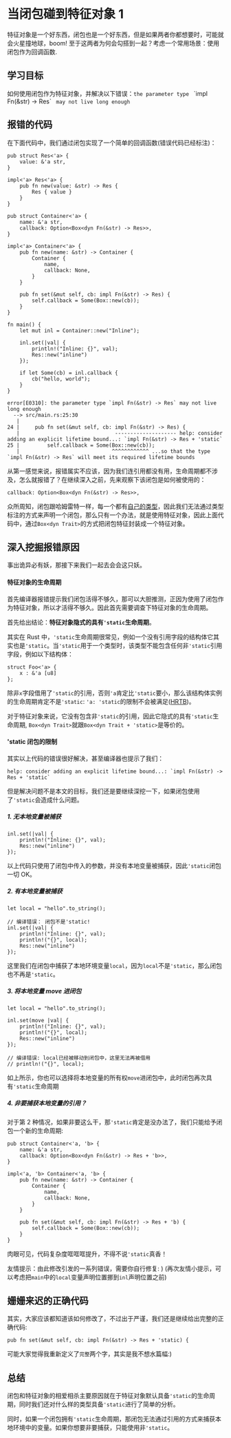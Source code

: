 # 当闭包碰到特征对象 1

特征对象是一个好东西，闭包也是一个好东西，但是如果两者你都想要时，可能就会火星撞地球，boom! 至于这两者为何会勾搭到一起？考虑一个常用场景：使用闭包作为回调函数.

## 学习目标

如何使用闭包作为特征对象，并解决以下错误：`the parameter type ` \`impl Fn(&str) -> Res\` ` may not live long enough`

## 报错的代码

在下面代码中，我们通过闭包实现了一个简单的回调函数(错误代码已经标注)：

```rust,ignore,mdbook-runnable
pub struct Res<'a> {
    value: &'a str,
}

impl<'a> Res<'a> {
    pub fn new(value: &str) -> Res {
        Res { value }
    }
}

pub struct Container<'a> {
    name: &'a str,
    callback: Option<Box<dyn Fn(&str) -> Res>>,
}

impl<'a> Container<'a> {
    pub fn new(name: &str) -> Container {
        Container {
            name,
            callback: None,
        }
    }

    pub fn set(&mut self, cb: impl Fn(&str) -> Res) {
        self.callback = Some(Box::new(cb));
    }
}

fn main() {
    let mut inl = Container::new("Inline");

    inl.set(|val| {
        println!("Inline: {}", val);
        Res::new("inline")
    });

    if let Some(cb) = inl.callback {
        cb("hello, world");
    }
}
```

```console
error[E0310]: the parameter type `impl Fn(&str) -> Res` may not live long enough
  --> src/main.rs:25:30
   |
24 |     pub fn set(&mut self, cb: impl Fn(&str) -> Res) {
   |                               -------------------- help: consider adding an explicit lifetime bound...: `impl Fn(&str) -> Res + 'static`
25 |         self.callback = Some(Box::new(cb));
   |                              ^^^^^^^^^^^^ ...so that the type `impl Fn(&str) -> Res` will meet its required lifetime bounds
```

从第一感觉来说，报错属实不应该，因为我们连引用都没有用，生命周期都不涉及，怎么就报错了？在继续深入之前，先来观察下该闭包是如何被使用的：

```rust,ignore,mdbook-runnable
callback: Option<Box<dyn Fn(&str) -> Res>>,
```

众所周知，闭包跟哈姆雷特一样，每一个都有[自己的类型](https://course.rs/advance/functional-programing/closure.html#闭包作为函数返回值)，因此我们无法通过类型标注的方式来声明一个闭包，那么只有一个办法，就是使用特征对象，因此上面代码中，通过`Box<dyn Trait>`的方式把闭包特征封装成一个特征对象。

## 深入挖掘报错原因

事出诡异必有妖，那接下来我们一起去会会这只妖。

#### 特征对象的生命周期

首先编译器报错提示我们闭包活得不够久，那可以大胆推测，正因为使用了闭包作为特征对象，所以才活得不够久。因此首先需要调查下特征对象的生命周期。

首先给出结论：**特征对象隐式的具有`'static`生命周期**。

其实在 Rust 中，`'static`生命周期很常见，例如一个没有引用字段的结构体它其实也是`'static`。当`'static`用于一个类型时，该类型不能包含任何非`'static`引用字段，例如以下结构体：

```rust,ignore,mdbook-runnable
struct Foo<'a> {
    x : &'a [u8]
};
```

除非`x`字段借用了`'static`的引用，否则`'a`肯定比`'static`要小，那么该结构体实例的生命周期肯定不是`'static`: `'a: 'static`的限制不会被满足([HRTB](https://course.rs/advance/lifetime/advance.html#生命周期约束HRTB))。

对于特征对象来说，它没有包含非`'static`的引用，因此它隐式的具有`'static`生命周期, `Box<dyn Trait>`就跟`Box<dyn Trait + 'static>`是等价的。

#### 'static 闭包的限制

其实以上代码的错误很好解决，甚至编译器也提示了我们：

```console
help: consider adding an explicit lifetime bound...: `impl Fn(&str) -> Res + 'static`
```

但是解决问题不是本文的目标，我们还是要继续深挖一下，如果闭包使用了`'static`会造成什么问题。

##### 1. 无本地变量被捕获

```rust,ignore,mdbook-runnable
inl.set(|val| {
    println!("Inline: {}", val);
    Res::new("inline")
});
```

以上代码只使用了闭包中传入的参数，并没有本地变量被捕获，因此`'static`闭包一切 OK。

##### 2. 有本地变量被捕获

```rust,ignore,mdbook-runnable
let local = "hello".to_string();

// 编译错误： 闭包不是'static!
inl.set(|val| {
    println!("Inline: {}", val);
    println!("{}", local);
    Res::new("inline")
});
```

这里我们在闭包中捕获了本地环境变量`local`，因为`local`不是`'static`，那么闭包也不再是`'static`。

##### 3. 将本地变量 move 进闭包

```rust,ignore,mdbook-runnable
let local = "hello".to_string();

inl.set(move |val| {
    println!("Inline: {}", val);
    println!("{}", local);
    Res::new("inline")
});

// 编译错误: local已经被移动到闭包中，这里无法再被借用
// println!("{}", local);
```

如上所示，你也可以选择将本地变量的所有权`move`进闭包中，此时闭包再次具有`'static`生命周期

##### 4. 非要捕获本地变量的引用？

对于第 2 种情况，如果非要这么干，那`'static`肯定是没办法了，我们只能给予闭包一个新的生命周期:

```rust,ignore,mdbook-runnable
pub struct Container<'a, 'b> {
    name: &'a str,
    callback: Option<Box<dyn Fn(&str) -> Res + 'b>>,
}

impl<'a, 'b> Container<'a, 'b> {
    pub fn new(name: &str) -> Container {
        Container {
            name,
            callback: None,
        }
    }

    pub fn set(&mut self, cb: impl Fn(&str) -> Res + 'b) {
        self.callback = Some(Box::new(cb));
    }
}
```

肉眼可见，代码复杂度哐哐哐提升，不得不说`'static`真香！

友情提示：由此修改引发的一系列错误，需要你自行修复: ) (再次友情小提示，可以考虑把`main`中的`local`变量声明位置挪到`inl`声明位置之前)

## 姗姗来迟的正确代码

其实，大家应该都知道该如何修改了，不过出于严谨，我们还是继续给出完整的正确代码:

```rust,ignore,mdbook-runnable
pub fn set(&mut self, cb: impl Fn(&str) -> Res + 'static) {
```

可能大家觉得我重新定义了`完整`两个字，其实是我不想水篇幅:)

## 总结

闭包和特征对象的相爱相杀主要原因就在于特征对象默认具备`'static`的生命周期，同时我们还对什么样的类型具备`'static`进行了简单的分析。

同时，如果一个闭包拥有`'static`生命周期，那闭包无法通过引用的方式来捕获本地环境中的变量。如果你想要非要捕获，只能使用非`'static`。
